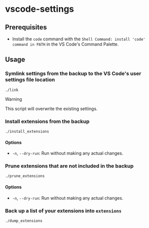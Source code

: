 # vscode-settings

## Prerequisites

- Install the `code` command with the `Shell Command: install 'code' command in PATH` in the VS Code's Command Palette.

## Usage

### Symlink settings from the backup to the VS Code's user settings file location

```shell
./link
```

> [!WARNING]
> This script will overwrite the existing settings.

### Install extensions from the backup

```shell
./install_extensions
```

#### Options

- `-n`, `--dry-run`: Run without making any actual changes.

### Prune extensions that are not included in the backup

```shell
./prune_extensions
```

#### Options

- `-n`, `--dry-run`: Run without making any actual changes.

### Back up a list of your extensions into `extensions`

```shell
./dump_extensions
```
